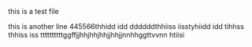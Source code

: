 this is a test file 

this is another line
445566thhidd  idd  ddddddthhiiss  iisstyhiidd  idd  tihhss  thhiss  iss  ttttttttttggffjjhhjhhjhhjjhhjjnnhhggttvvnn                              htiisi 
